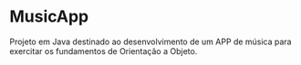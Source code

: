 # MusicApp
Projeto em Java destinado ao desenvolvimento de um APP de música para exercitar os fundamentos de Orientação a Objeto.
